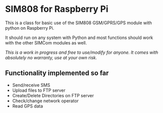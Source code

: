 # SIM808 for Raspberry Pi

This is a class for basic use of the SIM808 GSM/GPRS/GPS module with python on Raspberry Pi.

It should run on any system with Python and most functions should work with the other SIMCom modules as well.

*This is a work in progress and free to use/modify for anyone. It comes with absolutely no warranty, use at your own risk.*

## Functionality implemented so far

- Send/receive SMS
- Upload files to FTP server
- Create/Delete Directories on FTP server
- Check/change network operator
- Read GPS data